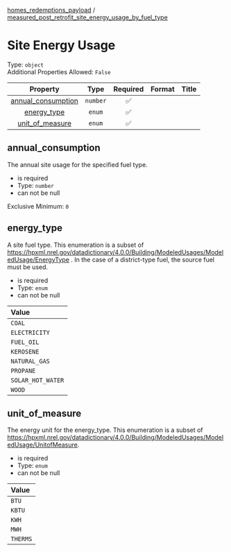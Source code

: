 


  
[homes_redemptions_payload](homes_redemptions_payload.md) / [measured_post_retrofit_site_energy_usage_by_fuel_type](measured_post_retrofit_site_energy_usage_by_fuel_type.md)
# Site Energy Usage
  
Type: `object`  
Additional Properties Allowed: `False`  
  

|Property|Type|Required|Format|Title|
| :---: | :---: | :---: | :---: | :---: |
|[annual_consumption](#annual_consumption)|`number`|:white_check_mark:|||
|[energy_type](#energy_type)|`enum`|:white_check_mark:|||
|[unit_of_measure](#unit_of_measure)|`enum`|:white_check_mark:|||

## annual_consumption
  
The annual site usage for the specified fuel type.  
  

- is required
- Type: `number`
- can not be null
  
Exclusive Minimum: `0`
## energy_type
  
A site fuel type. This enumeration is a subset of https://hpxml.nrel.gov/datadictionary/4.0.0/Building/ModeledUsages/ModeledUsage/EnergyType . In the case of a district-type fuel, the source fuel must be used.  
  

- is required
- Type: `enum`
- can not be null
  

|Value|
| :--- |
|`COAL`|
|`ELECTRICITY`|
|`FUEL_OIL`|
|`KEROSENE`|
|`NATURAL_GAS`|
|`PROPANE`|
|`SOLAR_HOT_WATER`|
|`WOOD`|

## unit_of_measure
  
The energy unit for the energy_type. This enumeration is a subset of https://hpxml.nrel.gov/datadictionary/4.0.0/Building/ModeledUsages/ModeledUsage/UnitofMeasure.  
  

- is required
- Type: `enum`
- can not be null
  

|Value|
| :--- |
|`BTU`|
|`KBTU`|
|`KWH`|
|`MWH`|
|`THERMS`|
